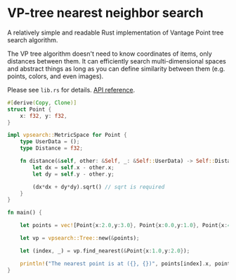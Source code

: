 # VP-tree nearest neighbor search

A relatively simple and readable Rust implementation of Vantage Point tree search algorithm.

The VP tree algorithm doesn't need to know coordinates of items, only distances between them. It can efficiently search multi-dimensional spaces and abstract things as long as you can define similarity between them (e.g. points, colors, and even images).

Please see `lib.rs` for details. [API reference](https://docs.rs/vpsearch/).

```Rust
#[derive(Copy, Clone)]
struct Point {
    x: f32, y: f32,
}

impl vpsearch::MetricSpace for Point {
    type UserData = ();
    type Distance = f32;

    fn distance(&self, other: &Self, _: &Self::UserData) -> Self::Distance {
        let dx = self.x - other.x;
        let dy = self.y - other.y;

        (dx*dx + dy*dy).sqrt() // sqrt is required
    }
}

fn main() {

    let points = vec![Point{x:2.0,y:3.0}, Point{x:0.0,y:1.0}, Point{x:4.0,y:5.0}];

    let vp = vpsearch::Tree::new(&points);

    let (index, _) = vp.find_nearest(&Point{x:1.0,y:2.0});

    println!("The nearest point is at ({}, {})", points[index].x, points[index].y);
}
```
